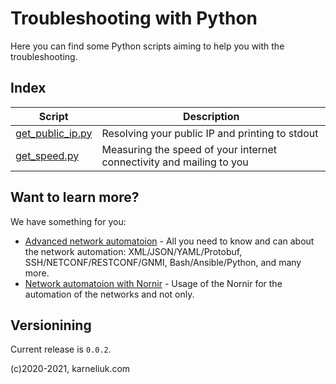 # Troubleshooting with Python
Here you can find some Python scripts aiming to help you with the troubleshooting.

## Index
Script | Description
--- | --- 
 [get_public_ip.py](https://github.com/akarneliuk/nornir-network-functional/get_public_ip.py) | Resolving your public IP and printing to stdout
 [get_speed.py](https://github.com/akarneliuk/nornir-network-functional/get_speed.py) | Measuring the speed of your internet connectivity and mailing to you

## Want to learn more?
We have something for you:
- [Advanced network automatoion](https://training.karneliuk.com/forms/) - All you need to know and can about the network automation: XML/JSON/YAML/Protobuf, SSH/NETCONF/RESTCONF/GNMI, Bash/Ansible/Python, and many more.
- [Network automatoion with Nornir](https://training.karneliuk.com/network-automation-with-nornir/) - Usage of the Nornir for the automation of the networks and not only.

## Versionining 
Current release is `0.0.2`.

(c)2020-2021, karneliuk.com